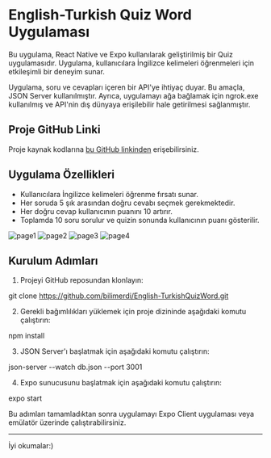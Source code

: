 # English-Turkish Quiz Word Uygulaması

Bu uygulama, React Native ve Expo kullanılarak geliştirilmiş bir Quiz uygulamasıdır. Uygulama, kullanıcılara İngilizce kelimeleri öğrenmeleri için etkileşimli bir deneyim sunar.

Uygulama, soru ve cevapları içeren bir API'ye ihtiyaç duyar. Bu amaçla, JSON Server kullanılmıştır. Ayrıca, uygulamayı ağa bağlamak için ngrok.exe kullanılmış ve API'nin dış dünyaya erişilebilir hale getirilmesi sağlanmıştır.

## Proje GitHub Linki

Proje kaynak kodlarına [bu GitHub linkinden](https://github.com/bilimerdi/English-TurkishQuizWord) erişebilirsiniz.

## Uygulama Özellikleri

- Kullanıcılara İngilizce kelimeleri öğrenme fırsatı sunar.
- Her soruda 5 şık arasından doğru cevabı seçmek gerekmektedir.
- Her doğru cevap kullanıcının puanını 10 artırır.
- Toplamda 10 soru sorulur ve quizin sonunda kullanıcının puanı gösterilir.

![page1]([https://media.licdn.com/dms/image/C4D22AQGTBon6kIzX7w/feedshare-shrink_1280/0/1674646787551?e=1690416000&v=beta&t=-GYRZ8o4SKoUyFirV794XJb8RG5JjDOKzYpieKUGCGo](https://media.licdn.com/dms/image/C4D22AQGTBon6kIzX7w/feedshare-shrink_1280/0/1674646787551?e=1707955200&v=beta&t=H2zRCkjL00rYWVJI2_7y0djB6cfMuN1d5bYJD2WtE20))
![page2]([https://media.licdn.com/dms/image/C4D22AQFY0H1f6veCcA/feedshare-shrink_1280/0/1674646789676?e=1690416000&v=beta&t=lYs3CRw_Q4io4BQ-tkPPg26kzKNXS8VRikSt242Q3uY](https://media.licdn.com/dms/image/C4D22AQFY0H1f6veCcA/feedshare-shrink_1280/0/1674646789676?e=1707955200&v=beta&t=g4K5ecZZaGKlXUn6V_vecETLceY3mE1IZk5HWZ0bpZM))
![page3]([https://media.licdn.com/dms/image/C4D22AQG8tKnEOvkdtg/feedshare-shrink_1280/0/1674646788100?e=1690416000&v=beta&t=79gK3en8pFxAdnq2Wt6ABdJyjxXbCLnad73U2_S0ISw](https://media.licdn.com/dms/image/C4D22AQHg2X_pzZt8xQ/feedshare-shrink_1280/0/1674646786793?e=1707955200&v=beta&t=zO2objtKxmM30zxQB_ZGIVTxmJxcb-DgrG6LeNowZKk))
![page4]([https://media.licdn.com/dms/image/C4D22AQHg2X_pzZt8xQ/feedshare-shrink_1280/0/1674646786793?e=1690416000&v=beta&t=NjolZZjGl39j3puURwt7p4aJ7kP9Tj5Z6pU9ubGMBBg](https://media.licdn.com/dms/image/C4D22AQG8tKnEOvkdtg/feedshare-shrink_1280/0/1674646788100?e=1707955200&v=beta&t=tJ4jRlLofWGs2LqhpLcL_oOhTHtHSUGde7zOdpZHLW0))

## Kurulum Adımları

1. Projeyi GitHub reposundan klonlayın:

git clone https://github.com/bilimerdi/English-TurkishQuizWord.git


2. Gerekli bağımlılıkları yüklemek için proje dizininde aşağıdaki komutu çalıştırın:

npm install


3. JSON Server'ı başlatmak için aşağıdaki komutu çalıştırın:

json-server --watch db.json --port 3001


4. Expo sunucusunu başlatmak için aşağıdaki komutu çalıştırın:

expo start


Bu adımları tamamladıktan sonra uygulamayı Expo Client uygulaması veya emülatör üzerinde çalıştırabilirsiniz.

---

İyi okumalar:)


